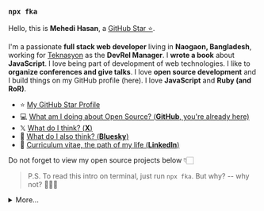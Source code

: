 ### `npx fka`


Hello, this is **Mehedi Hasan**, a [GitHub Star ⭐️](https://stars.github.com/profiles/f/).

I'm a passionate **full stack web developer** living in **Naogaon, Bangladesh**, working for [Teknasyon](https://teknasyon.com) as the **DevRel Manager**.
I **wrote a book** about **JavaScript**. I love being part of development of web technologies. I like to **organize conferences and give talks**.
I love **open source development** and I build things on my GitHub profile (here).
I love **JavaScript** and **Ruby (and RoR)**.

- ⭐️ [My GitHub Star Profile](https://stars.github.com/profiles/f/)
- 💻  [What am I doing about Open Source? (**GitHub**, you're already here)](https://github.com/f)
- 𝕏  [What do I think? (**X**)](https://x.com/fkadev)
- 🦋 [What do I also think? (**Bluesky**)](https://bsky.app/profile/fka.dev)
- 🏹  [Curriculum vitae, the path of my life (**LinkedIn**)](https://linkedin.com/in/fatihkadirakin)

Do not forget to view my open source projects below 👇🏻

> P.S. To read this intro on terminal, just run `npx fka`. But why? -- why not? 🤷🏻‍♂️

<details>
  <summary>More...</summary>
  <img src="https://github-readme-stats.vercel.app/api?username=f&show_icons=true&count_private=true&theme=dark" />
</details>
